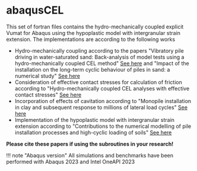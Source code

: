 # abaqusCEL

This set of fortran files contains the hydro-mechanically coupled explicit Vumat for Abaqus using the hypoplastic model with intergranular strain extension. The implementations are according to the following works
   -  Hydro-mechanically coupling according to the papers "Vibratory pile driving in water-saturated sand: Back-analysis of model tests using a hydro-mechanically coupled CEL method" [See here](https://doi.org/10.1016/j.sandf.2020.11.005) and "Impact of the installation on the long-term cyclic behaviour of piles in sand: a numerical study" [See here](https://doi.org/10.1016/j.soildyn.2020.106223) 
   -  Consideration of effective contact stresses for calculation of friction according to "Hydro-mechanically coupled CEL analyses with effective contact stresses" [See here](https://doi.org/10.1002/nag.3725) 
   -  Incorporation of effects of cavitation according to "Monopile installation in clay and subsequent response to millions of lateral load cycles" [See here](https://doi.org/10.1016/j.compgeo.2022.105221)
   -  Implementation of the hypoplastic model with intergranular strain extension according to "Contributions to the numerical modelling of pile installation processes and high-cyclic loading of soils" [See here](https://www.bgu.ruhr-uni-bochum.de/bgu/mam/images/dissertationen/staubach__2022__heft_73_contributions_to_the_numerical_modelling_of_pile_installation_processes_and_high-cyclic_loading_of_soils_mit_db.pdf)

**Please cite these papers if using the subroutines in your research!**

!!! note "Abaqus version"
  All simulations and benchmarks have been performed with Abaqus 2023 and Intel OneAPI 2023
